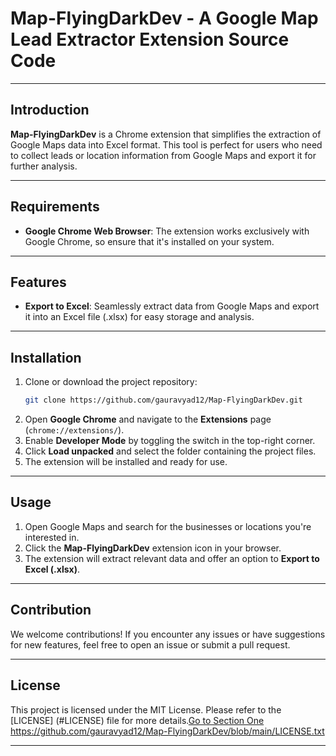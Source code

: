 
# **Map-FlyingDarkDev - A Google Map Lead Extractor Extension Source Code**

---

## **Introduction**

**Map-FlyingDarkDev** is a Chrome extension that simplifies the extraction of Google Maps data into Excel format. This tool is perfect for users who need to collect leads or location information from Google Maps and export it for further analysis.

---

## **Requirements**

- **Google Chrome Web Browser**: The extension works exclusively with Google Chrome, so ensure that it's installed on your system.

---

## **Features**

- **Export to Excel**: Seamlessly extract data from Google Maps and export it into an Excel file (.xlsx) for easy storage and analysis.

---

## **Installation**

1. Clone or download the project repository:
    ```bash
    git clone https://github.com/gauravyad12/Map-FlyingDarkDev.git
    ```
2. Open **Google Chrome** and navigate to the **Extensions** page (`chrome://extensions/`).
3. Enable **Developer Mode** by toggling the switch in the top-right corner.
4. Click **Load unpacked** and select the folder containing the project files.
5. The extension will be installed and ready for use.

---

## **Usage**

1. Open Google Maps and search for the businesses or locations you're interested in.
2. Click the **Map-FlyingDarkDev** extension icon in your browser.
3. The extension will extract relevant data and offer an option to **Export to Excel (.xlsx)**.

---

## **Contribution**

We welcome contributions! If you encounter any issues or have suggestions for new features, feel free to open an issue or submit a pull request.

---

## **License**

This project is licensed under the MIT License. Please refer to the [LICENSE] (#LICENSE) file for more details.[Go to Section One](#LICENSE) https://github.com/gauravyad12/Map-FlyingDarkDev/blob/main/LICENSE.txt

---
